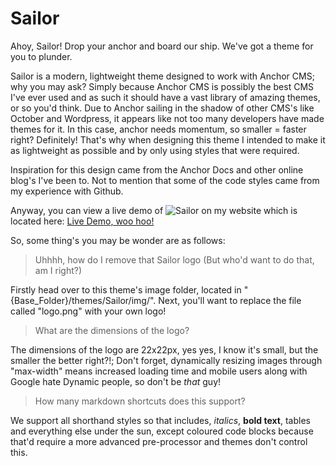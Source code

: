 # Sailor
Ahoy, Sailor! Drop your anchor and board our ship. We've got a theme for you to plunder.

Sailor is a modern, lightweight theme designed to work with Anchor CMS; why you may ask? Simply because Anchor CMS is possibly the best CMS I've ever used and as such it should have a vast library of amazing themes, or so you'd think. Due to Anchor sailing in the shadow of other CMS's like October and Wordpress, it appears like not too many developers have made themes for it. In this case, anchor needs momentum, so smaller = faster right? Definitely! That's why when designing this theme I intended to make it as lightweight as possible and by only using styles that were required.


Inspiration for this design came from the Anchor Docs and other online blog's I've been to. Not to mention that some of the code styles came from my experience with Github.


Anyway, you can view a live demo of ![Sailor](https://rossmacphee.com/Sailor/themes/sailor/img/logo.png) on my website which is located here: [Live Demo, woo hoo!](https://rossmacphee.com/Sailor/)

So, some thing's you may be wonder are as follows:
> Uhhhh, how do I remove that Sailor logo (But who'd want to do that, am I right?)

Firstly head over to this theme's image folder, located in "{Base_Folder}/themes/Sailor/img/". Next, you'll want to replace the file called "logo.png" with your own logo!

> What are the dimensions of the logo?

The dimensions of the logo are 22x22px, yes yes, I know it's small, but the smaller the better right?!; Don't forget, dynamically resizing images through "max-width" means increased loading time and mobile users along with Google hate Dynamic people, so don't be _that_ guy!

> How many markdown shortcuts does this support?

We support all shorthand styles so that includes, _italics_, **bold text**, tables and everything else under the sun, except coloured code blocks because that'd require a more advanced pre-processor and themes don't control this.
